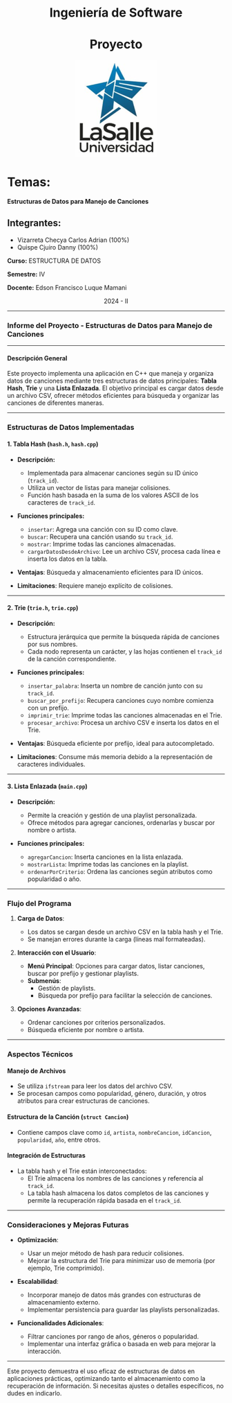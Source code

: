 
<div align="center">

# Ingeniería de Software

# Proyecto 

![imagen](final/img/img-inf-01.png)

</div>


# Temas:

**Estructuras de Datos para Manejo de Canciones**



## Integrantes:

- Vizarreta Checya Carlos Adrian  (100%)
- Quispe Cjuiro  Danny  (100%)

**Curso:** ESTRUCTURA DE DATOS

**Semestre:** IV

**Docente:** Edson Francisco Luque Mamani

<div align="center">
2024 - II
</div>

---
### Informe del Proyecto - **Estructuras de Datos para Manejo de Canciones**

---

#### **Descripción General**

Este proyecto implementa una aplicación en C++ que maneja y organiza datos de canciones mediante tres estructuras de datos principales: **Tabla Hash**, **Trie** y una **Lista Enlazada**. El objetivo principal es cargar datos desde un archivo CSV, ofrecer métodos eficientes para búsqueda y organizar las canciones de diferentes maneras.

---

### **Estructuras de Datos Implementadas**

#### **1. Tabla Hash (`hash.h`, `hash.cpp`)**
- **Descripción:**
  - Implementada para almacenar canciones según su ID único (`track_id`).
  - Utiliza un vector de listas para manejar colisiones.
  - Función hash basada en la suma de los valores ASCII de los caracteres de `track_id`.

- **Funciones principales:**
  - `insertar`: Agrega una canción con su ID como clave.
  - `buscar`: Recupera una canción usando su `track_id`.
  - `mostrar`: Imprime todas las canciones almacenadas.
  - `cargarDatosDesdeArchivo`: Lee un archivo CSV, procesa cada línea e inserta los datos en la tabla.

- **Ventajas**: Búsqueda y almacenamiento eficientes para ID únicos.
- **Limitaciones**: Requiere manejo explícito de colisiones.

---

#### **2. Trie (`trie.h`, `trie.cpp`)**
- **Descripción:**
  - Estructura jerárquica que permite la búsqueda rápida de canciones por sus nombres.
  - Cada nodo representa un carácter, y las hojas contienen el `track_id` de la canción correspondiente.

- **Funciones principales:**
  - `insertar_palabra`: Inserta un nombre de canción junto con su `track_id`.
  - `buscar_por_prefijo`: Recupera canciones cuyo nombre comienza con un prefijo.
  - `imprimir_trie`: Imprime todas las canciones almacenadas en el Trie.
  - `procesar_archivo`: Procesa un archivo CSV e inserta los datos en el Trie.

- **Ventajas**: Búsqueda eficiente por prefijo, ideal para autocompletado.
- **Limitaciones**: Consume más memoria debido a la representación de caracteres individuales.

---

#### **3. Lista Enlazada (`main.cpp`)**
- **Descripción:**
  - Permite la creación y gestión de una playlist personalizada.
  - Ofrece métodos para agregar canciones, ordenarlas y buscar por nombre o artista.

- **Funciones principales:**
  - `agregarCancion`: Inserta canciones en la lista enlazada.
  - `mostrarLista`: Imprime todas las canciones en la playlist.
  - `ordenarPorCriterio`: Ordena las canciones según atributos como popularidad o año.

---

### **Flujo del Programa**

1. **Carga de Datos**:
   - Los datos se cargan desde un archivo CSV en la tabla hash y el Trie.
   - Se manejan errores durante la carga (líneas mal formateadas).

2. **Interacción con el Usuario**:
   - **Menú Principal**: Opciones para cargar datos, listar canciones, buscar por prefijo y gestionar playlists.
   - **Submenús**:
     - Gestión de playlists.
     - Búsqueda por prefijo para facilitar la selección de canciones.

3. **Opciones Avanzadas**:
   - Ordenar canciones por criterios personalizados.
   - Búsqueda eficiente por nombre o artista.

---

### **Aspectos Técnicos**

#### **Manejo de Archivos**
- Se utiliza `ifstream` para leer los datos del archivo CSV.
- Se procesan campos como popularidad, género, duración, y otros atributos para crear estructuras de canciones.

#### **Estructura de la Canción (`struct Cancion`)**
- Contiene campos clave como `id`, `artista`, `nombreCancion`, `idCancion`, `popularidad`, `año`, entre otros.

#### **Integración de Estructuras**
- La tabla hash y el Trie están interconectados:
  - El Trie almacena los nombres de las canciones y referencia al `track_id`.
  - La tabla hash almacena los datos completos de las canciones y permite la recuperación rápida basada en el `track_id`.

---

### **Consideraciones y Mejoras Futuras**
- **Optimización**:
  - Usar un mejor método de hash para reducir colisiones.
  - Mejorar la estructura del Trie para minimizar uso de memoria (por ejemplo, Trie comprimido).

- **Escalabilidad**:
  - Incorporar manejo de datos más grandes con estructuras de almacenamiento externo.
  - Implementar persistencia para guardar las playlists personalizadas.

- **Funcionalidades Adicionales**:
  - Filtrar canciones por rango de años, géneros o popularidad.
  - Implementar una interfaz gráfica o basada en web para mejorar la interacción.

---

Este proyecto demuestra el uso eficaz de estructuras de datos en aplicaciones prácticas, optimizando tanto el almacenamiento como la recuperación de información. Si necesitas ajustes o detalles específicos, no dudes en indicarlo.